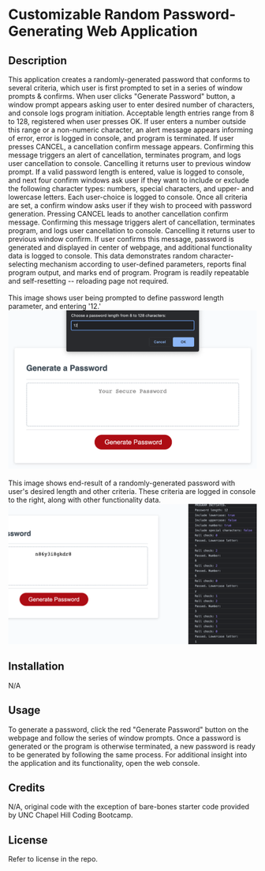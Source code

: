 # Customizable Random Password-Generating Web Application

## Description

This application creates a randomly-generated password that conforms to several criteria, which user is first prompted to set in a series of window prompts & confirms. When user clicks "Generate Password" button, a window prompt appears asking user to enter desired number of characters, and console logs program initiation. Acceptable length entries range from 8 to 128, registered when user presses OK. If user enters a number outside this range or a non-numeric character, an alert message appears informing of error, error is logged in console, and program is terminated. If user presses CANCEL, a cancellation confirm message appears. Confirming this message triggers an alert of cancellation, terminates program, and logs user cancellation to console. Cancelling it returns user to previous window prompt. If a valid password length is entered, value is logged to console, and next four confirm windows ask user if they want to include or exclude the following character types: numbers, special characters, and upper- and lowercase letters. Each user-choice is logged to console. Once all criteria are set, a confirm window asks user if they wish to proceed with password generation. Pressing CANCEL leads to another cancellation confirm message. Confirming this message triggers alert of cancellation, terminates program, and logs user cancellation to console. Cancelling it returns user to previous window confirm. If user confirms this message, password is generated and displayed in center of webpage, and additional functionality data is logged to console. This data demonstrates random character-selecting mechanism according to user-defined parameters, reports final program output, and marks end of program. Program is readily repeatable and self-resetting -- reloading page not required.
\
\
This image shows user being prompted to define password length parameter, and entering '12.'
![Sample screenshot of deployed site](./Assets/images/demo1.png)
\
\
This image shows end-result of a randomly-generated password with user's desired length and other criteria. These criteria are logged in console to the right, along with other functionality data.
![Sample screenshot of deployed site](./Assets/images/demo2.png)


## Installation

N/A

## Usage

To generate a password, click the red "Generate Password" button on the webpage and follow the series of window prompts. Once a password is generated or the program is otherwise terminated, a new password is ready to be generated by following the same process. For additional insight into the application and its functionality, open the web console.

## Credits

N/A, original code with the exception of bare-bones starter code provided by UNC Chapel Hill Coding Bootcamp.

## License

Refer to license in the repo.